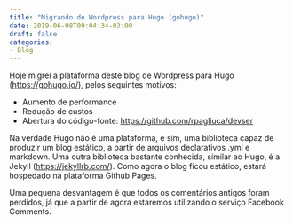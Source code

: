 ```yaml
---
title: "Migrando de Wordpress para Hugo (gohugo)"
date: 2019-06-08T09:04:34-03:00
draft: false
categories:
- Blog
---
```

Hoje migrei a plataforma deste blog de Wordpress para Hugo (https://gohugo.io/), pelos seguintes motivos:

* Aumento de performance
* Redução de custos
* Abertura do código-fonte: https://github.com/rpagliuca/devser

Na verdade Hugo não é uma plataforma, e sim, uma biblioteca capaz de produzir um blog estático, a partir de
arquivos declarativos .yml e markdown. Uma outra biblioteca bastante conhecida, similar ao Hugo, é a
Jekyll (https://jekyllrb.com/). Como agora o blog ficou estático, estará hospedado na plataforma Github Pages.

Uma pequena desvantagem é que todos os comentários antigos foram perdidos, já que a partir
de agora estaremos utilizando o serviço Facebook Comments.
